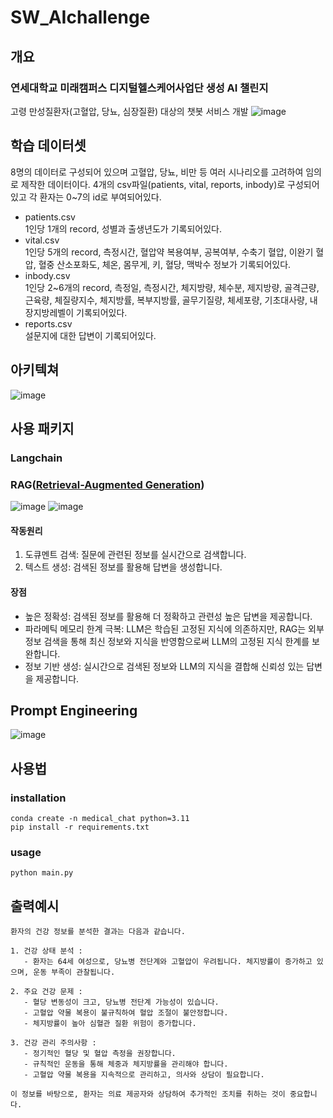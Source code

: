 # SW_AIchallenge
## 개요
### 연세대학교 미래캠퍼스 디지털헬스케어사업단 생성 AI 챌린지
고령 만성질환자(고혈압, 당뇨, 심장질환) 대상의 챗봇 서비스 개발
![image](https://github.com/user-attachments/assets/1bf93724-dc6f-40d5-80cf-12c5dc17d0a9)

## 학습 데이터셋
8명의 데이터로 구성되어 있으며 고혈압, 당뇨, 비만 등 여러 시나리오를 고려하여 임의로 제작한 데이터이다. 4개의 csv파일(patients, vital, reports, inbody)로 구성되어있고 각 환자는 0~7의 id로 부여되어있다.
* patients.csv   
1인당 1개의 record, 성별과 출생년도가 기록되어있다.   
* vital.csv   
1인당 5개의 record, 측정시간, 혈압약 복용여부, 공복여부, 수축기 혈압, 이완기 혈압, 혈중 산소포화도, 체온, 몸무게, 키, 혈당, 맥박수 정보가 기록되어있다.   
* inbody.csv   
1인당 2~6개의 record, 측정일, 측정시간, 체지방량, 체수분, 제지방량, 골격근량, 근육량, 체질량지수, 체지방률, 복부지방률, 골무기질량, 체세포량, 기초대사량, 내장지방레벨이 기록되어있다.   
* reports.csv   
설문지에 대한 답변이 기록되어있다.

## 아키텍쳐
![image](https://github.com/user-attachments/assets/7f69a2a6-5aee-4893-b7d3-592bf495c43b)

## 사용 패키지
### Langchain
### RAG([Retrieval-Augmented Generation](https://arxiv.org/pdf/2005.11401))
![image](https://github.com/user-attachments/assets/7f8aad9d-49ae-4cea-8be8-09c1eb9a8ee1)
![image](https://github.com/user-attachments/assets/09665547-5abe-4be8-a2f4-2139665bda3b)
#### 작동원리
1. 도큐멘트 검색: 질문에 관련된 정보를 실시간으로 검색합니다.
2. 텍스트 생성: 검색된 정보를 활용해 답변을 생성합니다.

#### 장점
- 높은 정확성: 검색된 정보를 활용해 더 정확하고 관련성 높은 답변을 제공합니다.
- 파라메틱 메모리 한계 극복: LLM은 학습된 고정된 지식에 의존하지만, RAG는 외부 정보 검색을 통해 최신 정보와 지식을 반영함으로써 LLM의 고정된 지식 한계를 보완합니다.
- 정보 기반 생성: 실시간으로 검색된 정보와 LLM의 지식을 결합해 신뢰성 있는 답변을 제공합니다.

## Prompt Engineering
![image](https://github.com/user-attachments/assets/a660488c-aeda-4422-a199-ecf098400644)

## 사용법
### installation
```
conda create -n medical_chat python=3.11
pip install -r requirements.txt
```
### usage
```
python main.py
```

## 출력예시
```
환자의 건강 정보를 분석한 결과는 다음과 같습니다.

1. 건강 상태 분석 :
   - 환자는 64세 여성으로, 당뇨병 전단계와 고혈압이 우려됩니다. 체지방률이 증가하고 있으며, 운동 부족이 관찰됩니다.

2. 주요 건강 문제 :
   - 혈당 변동성이 크고, 당뇨병 전단계 가능성이 있습니다.
   - 고혈압 약물 복용이 불규칙하여 혈압 조절이 불안정합니다.
   - 체지방률이 높아 심혈관 질환 위험이 증가합니다.

3. 건강 관리 주의사항 :
   - 정기적인 혈당 및 혈압 측정을 권장합니다.
   - 규칙적인 운동을 통해 체중과 체지방률을 관리해야 합니다.
   - 고혈압 약물 복용을 지속적으로 관리하고, 의사와 상담이 필요합니다.

이 정보를 바탕으로, 환자는 의료 제공자와 상담하여 추가적인 조치를 취하는 것이 중요합니다.
```

